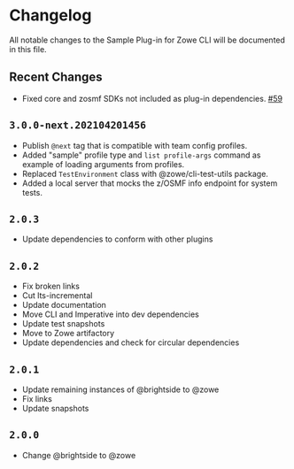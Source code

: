 # Changelog

All notable changes to the Sample Plug-in for Zowe CLI will be documented in this file.

## Recent Changes

- Fixed core and zosmf SDKs not included as plug-in dependencies. [#59](https://github.com/zowe/zowe-cli-sample-plugin/issues/59)

## `3.0.0-next.202104201456`

- Publish `@next` tag that is compatible with team config profiles.
- Added "sample" profile type and `list profile-args` command as example of loading arguments from profiles.
- Replaced `TestEnvironment` class with @zowe/cli-test-utils package.
- Added a local server that mocks the z/OSMF info endpoint for system tests.

## `2.0.3`

- Update dependencies to conform with other plugins

## `2.0.2`

- Fix broken links
- Cut lts-incremental
- Update documentation
- Move CLI and Imperative into dev dependencies
- Update test snapshots
- Move to Zowe artifactory
- Update dependencies and check for circular dependencies

## `2.0.1`

- Update remaining instances of @brightside to @zowe
- Fix links
- Update snapshots

## `2.0.0`

- Change @brightside to @zowe